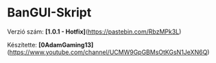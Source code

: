 # BanGUI-Skript

Verzió szám: **[1.0.1 - Hotfix]**(https://pastebin.com/RbzMPk3L)

Készítette: **[0AdamGaming13]**(https://www.youtube.com/channel/UCMW9GpGBMsOtKGsN1JeXN6Q)
